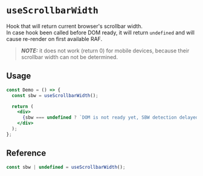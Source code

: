 # `useScrollbarWidth`

Hook that will return current browser's scrollbar width.  
In case hook been called before DOM ready, it will return `undefined` and will cause re-render on first available RAF.
> **_NOTE:_** it does not work (return 0) for mobile devices, because their scrollbar width can not be determined.

## Usage

```jsx
const Demo = () => {
  const sbw = useScrollbarWidth();

  return (
    <div>
      {sbw === undefined ? `DOM is not ready yet, SBW detection delayed` : `Browser's scrollbar width is ${sbw}px`}
    </div>
  );
};
```

## Reference

```typescript
const sbw | undefined = useScrollbarWidth();
```
